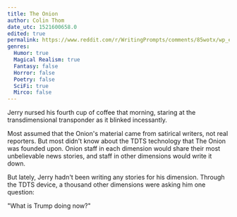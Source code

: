 ```yaml
---
title: The Onion
author: Colin Thom
date_utc: 1521600658.0
edited: true
permalink: https://www.reddit.com/r/WritingPrompts/comments/85wotx/wp_everybody_assumes_that_the_onion_is_satire_but/
genres:
  Humor: true
  Magical Realism: true
  Fantasy: false
  Horror: false
  Poetry: false
  SciFi: true
  Mirco: false
---
```

Jerry nursed his fourth cup of coffee that morning, staring at the transdimensional transponder as it blinked incessantly.

Most assumed that the Onion's material came from satirical writers, not real reporters. But most didn't know about the TDTS technology that The Onion was founded upon. Onion staff in each dimension would share their most unbelievable news stories, and staff in other dimensions would write it down.

But lately, Jerry hadn't been writing any stories for his dimension. Through the TDTS device, a thousand other dimensions were asking him one question:

"What is Trump doing now?"
